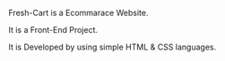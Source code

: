 Fresh-Cart is a Ecommarace Website.

It is a Front-End Project.

It is Developed by using simple HTML & CSS languages.
